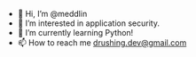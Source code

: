 - 👋 Hi, I’m @meddlin
- 👀 I’m interested in application security.
- 🌱 I’m currently learning Python!
- 📫 How to reach me drushing.dev@gmail.com

<!---
meddlin/meddlin is a ✨ special ✨ repository because its `README.md` (this file) appears on your GitHub profile.
You can click the Preview link to take a look at your changes.
--->
